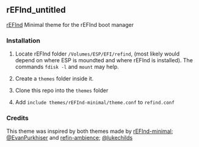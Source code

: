 ## rEFInd_untitled
[rEFInd](https://www.rodsbooks.com/refind/)
Minimal theme for the rEFInd boot manager 

### Installation

1. Locate rEFInd folder `/Volumes/ESP/EFI/refind`, (most likely would depend on where ESP is moundted and where rEFInd is installed).
   The commands `fdisk -l` and `mount` may help.

2. Create a `themes` folder inside it.

3. Clone this repo into the `themes` folder

4. Add `include themes/rEFInd-minimal/theme.conf` to `refind.conf`


### Credits

This theme was inspired by both themes made by [rEFInd-minimal](https://github.com/EvanPurkhiser/rEFInd-minimal);  [@EvanPurkhiser](https://github.com/EvanPurkhiser) and [refin-ambience](https://github.com/lukechilds/refind-ambience); [@lukechilds](https://github.com/lukechilds)
